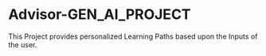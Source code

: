 # Advisor-GEN_AI_PROJECT
This Project provides personalized Learning Paths based upon the Inputs of the user.
